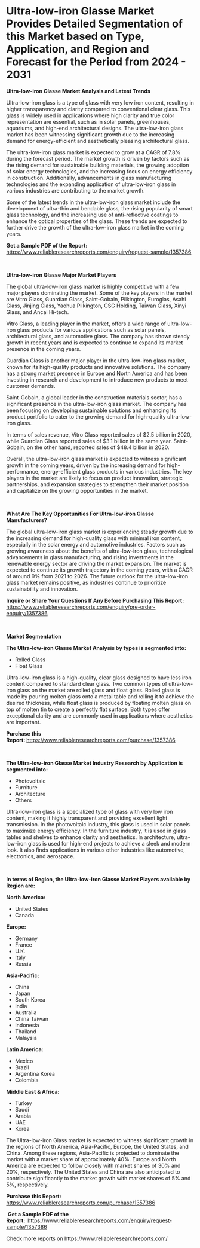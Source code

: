 <p><h1>Ultra-low-iron Glasse Market Provides Detailed Segmentation of this Market based on Type, Application, and Region and Forecast for the Period from 2024 - 2031</h1></p><p><strong>Ultra-low-iron Glasse Market Analysis and Latest Trends</strong></p>
<p><p>Ultra-low-iron glass is a type of glass with very low iron content, resulting in higher transparency and clarity compared to conventional clear glass. This glass is widely used in applications where high clarity and true color representation are essential, such as in solar panels, greenhouses, aquariums, and high-end architectural designs. The ultra-low-iron glass market has been witnessing significant growth due to the increasing demand for energy-efficient and aesthetically pleasing architectural glass.</p><p>The ultra-low-iron glass market is expected to grow at a CAGR of 7.8% during the forecast period. The market growth is driven by factors such as the rising demand for sustainable building materials, the growing adoption of solar energy technologies, and the increasing focus on energy efficiency in construction. Additionally, advancements in glass manufacturing technologies and the expanding application of ultra-low-iron glass in various industries are contributing to the market growth.</p><p>Some of the latest trends in the ultra-low-iron glass market include the development of ultra-thin and bendable glass, the rising popularity of smart glass technology, and the increasing use of anti-reflective coatings to enhance the optical properties of the glass. These trends are expected to further drive the growth of the ultra-low-iron glass market in the coming years.</p></p>
<p><strong>Get a Sample PDF of the Report:&nbsp;</strong> <a href="https://www.reliableresearchreports.com/enquiry/request-sample/1357386">https://www.reliableresearchreports.com/enquiry/request-sample/1357386</a></p>
<p>&nbsp;</p>
<p><strong>Ultra-low-iron Glasse Major Market Players</strong></p>
<p><p>The global ultra-low-iron glass market is highly competitive with a few major players dominating the market. Some of the key players in the market are Vitro Glass, Guardian Glass, Saint-Gobain, Pilkington, Euroglas, Asahi Glass, Jinjing Glass, Yaohua Pilkington, CSG Holding, Taiwan Glass, Xinyi Glass, and Ancai Hi-tech.</p><p>Vitro Glass, a leading player in the market, offers a wide range of ultra-low-iron glass products for various applications such as solar panels, architectural glass, and automotive glass. The company has shown steady growth in recent years and is expected to continue to expand its market presence in the coming years.</p><p>Guardian Glass is another major player in the ultra-low-iron glass market, known for its high-quality products and innovative solutions. The company has a strong market presence in Europe and North America and has been investing in research and development to introduce new products to meet customer demands.</p><p>Saint-Gobain, a global leader in the construction materials sector, has a significant presence in the ultra-low-iron glass market. The company has been focusing on developing sustainable solutions and enhancing its product portfolio to cater to the growing demand for high-quality ultra-low-iron glass.</p><p>In terms of sales revenue, Vitro Glass reported sales of $2.5 billion in 2020, while Guardian Glass reported sales of $3.1 billion in the same year. Saint-Gobain, on the other hand, reported sales of $48.4 billion in 2020.</p><p>Overall, the ultra-low-iron glass market is expected to witness significant growth in the coming years, driven by the increasing demand for high-performance, energy-efficient glass products in various industries. The key players in the market are likely to focus on product innovation, strategic partnerships, and expansion strategies to strengthen their market position and capitalize on the growing opportunities in the market.</p></p>
<p>&nbsp;</p>
<p><strong>What Are The Key Opportunities For Ultra-low-iron Glasse Manufacturers?</strong></p>
<p><p>The global ultra-low-iron glass market is experiencing steady growth due to the increasing demand for high-quality glass with minimal iron content, especially in the solar energy and automotive industries. Factors such as growing awareness about the benefits of ultra-low-iron glass, technological advancements in glass manufacturing, and rising investments in the renewable energy sector are driving the market expansion. The market is expected to continue its growth trajectory in the coming years, with a CAGR of around 9% from 2021 to 2026. The future outlook for the ultra-low-iron glass market remains positive, as industries continue to prioritize sustainability and innovation.</p></p>
<p><strong>Inquire or Share Your Questions If Any Before Purchasing This Report:</strong> <a href="https://www.reliableresearchreports.com/enquiry/pre-order-enquiry/1357386">https://www.reliableresearchreports.com/enquiry/pre-order-enquiry/1357386</a></p>
<p>&nbsp;</p>
<p><strong>Market Segmentation</strong></p>
<p><strong>The Ultra-low-iron Glasse Market Analysis by types is segmented into:</strong></p>
<p><ul><li>Rolled Glass</li><li>Float Glass</li></ul></p>
<p><p>Ultra-low-iron glass is a high-quality, clear glass designed to have less iron content compared to standard clear glass. Two common types of ultra-low-iron glass on the market are rolled glass and float glass. Rolled glass is made by pouring molten glass onto a metal table and rolling it to achieve the desired thickness, while float glass is produced by floating molten glass on top of molten tin to create a perfectly flat surface. Both types offer exceptional clarity and are commonly used in applications where aesthetics are important.</p></p>
<p><strong>Purchase this Report:&nbsp;</strong><a href="https://www.reliableresearchreports.com/purchase/1357386">https://www.reliableresearchreports.com/purchase/1357386</a></p>
<p>&nbsp;</p>
<p><strong>The Ultra-low-iron Glasse Market Industry Research by Application is segmented into:</strong></p>
<p><ul><li>Photovoltaic</li><li>Furniture</li><li>Architecture</li><li>Others</li></ul></p>
<p><p>Ultra-low-iron glass is a specialized type of glass with very low iron content, making it highly transparent and providing excellent light transmission. In the photovoltaic industry, this glass is used in solar panels to maximize energy efficiency. In the furniture industry, it is used in glass tables and shelves to enhance clarity and aesthetics. In architecture, ultra-low-iron glass is used for high-end projects to achieve a sleek and modern look. It also finds applications in various other industries like automotive, electronics, and aerospace.</p></p>
<p>&nbsp;</p>
<p><strong>In terms of Region, the Ultra-low-iron Glasse Market Players available by Region are:</strong></p>
<p>
    <p> <strong> North America: </strong>
        <ul>
            <li>United States</li>
            <li>Canada</li>
        </ul>
        </p> 
    <p> <strong> Europe: </strong>
        <ul>
            <li>Germany</li>
            <li>France</li>
            <li>U.K.</li>
            <li>Italy</li>
            <li>Russia</li>
        </ul>
        </p> 
    <p> <strong> Asia-Pacific: </strong>
        <ul>
            <li>China</li>
            <li>Japan</li>
            <li>South Korea</li>
            <li>India</li>
            <li>Australia</li>
            <li>China Taiwan</li>
            <li>Indonesia</li>
            <li>Thailand</li>
            <li>Malaysia</li>
        </ul>
        </p> 
    <p> <strong> Latin America: </strong>
        <ul>
            <li>Mexico</li>
            <li>Brazil</li>
            <li>Argentina Korea</li>
            <li>Colombia</li>
        </ul>
        </p> 
    <p> <strong> Middle East & Africa: </strong>
        <ul>
            <li>Turkey</li>
            <li>Saudi</li>
            <li>Arabia</li>
            <li>UAE</li>
            <li>Korea</li>
        </ul>
    </p>
    </p>
<p><p>The Ultra-low-iron Glass market is expected to witness significant growth in the regions of North America, Asia-Pacific, Europe, the United States, and China. Among these regions, Asia-Pacific is projected to dominate the market with a market share of approximately 40%. Europe and North America are expected to follow closely with market shares of 30% and 20%, respectively. The United States and China are also anticipated to contribute significantly to the market growth with market shares of 5% and 5%, respectively.</p></p>
<p><strong>Purchase this Report: </strong><a href="https://www.reliableresearchreports.com/purchase/1357386">https://www.reliableresearchreports.com/purchase/1357386</a></p>
<p>&nbsp;<strong>Get a Sample PDF of the Report:&nbsp;&nbsp;</strong><a href="https://www.reliableresearchreports.com/enquiry/request-sample/1357386">https://www.reliableresearchreports.com/enquiry/request-sample/1357386</a></p>
<p><strong></strong></p>
<p>Check more reports on https://www.reliableresearchreports.com/</p>